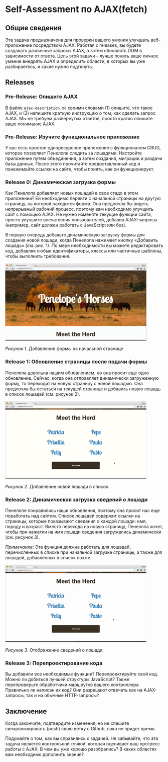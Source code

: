 # Self-Assessment по AJAX(fetch)

## Общие сведения
Эта задача предназначена для проверки вашего умения улучшать веб-приложение посредством AJAX. Работая с releases, вы будете создавать различные запросы AJAX, а затем обновлять DOM в зависимости от ответа. Цель этой задачи – лучше понять ваше личное умение внедрять AJAX и определить области, в которых вы уже разбираетесь, и какие нужно подтянуть.


## Releases
### Pre-Release: Опишите AJAX
В файле `ajax-description.md` своими словами (1) опишите, что такое AJAX, и (2) напишите краткую инструкцию о том, как сделать запрос AJAX. Мы не требуем развернутых ответов, просто кратко опишите ваше понимание AJAX.


### Pre-Release: Изучите функциональное приложение 
У вас есть простое одноресурсное приложение с функционалом CRUD, которое позволяет Пенелопе следить за лошадями. Настройте приложение путем объединения, а затем создания, миграции и раздачи базы данных. После этого прочитайте предоставленный код и понажимайте ссылки на сайте, чтобы понять, как он функционирует.


### Release 0: Динамическая загрузка формы 
Как Пенелопа добавляет новых лошадей в свое стадо в этом приложении? Ей необходимо перейти с начальной страницы на другую страницу, на которой находится форма. Она предпочла бы видеть непрерывный рабочий процесс, поэтому вам необходимо улучшить сайт с помощью AJAX. Не нужно изменять текущие функции сайта, просто улучшите впечатления пользователей, добавив AJAX-запросы (например, сайт должен работать с JavaScript или без).

В первую очередь добавьте динамическую загрузку формы для создания новой лошади, когда Пенелопа нажимает кнопку «Добавить лошадь» (см. рис. 1). По мере необходимости вы можете редактировать код, добавляя любые идентификаторы, классы или частичные шаблоны, чтобы выполнить требования.


![Load Horse Form](readme-assets/horses-add-form.gif)

*Рисунок 1*. Добавление формы на начальной странице


### Release 1: Обновление страницы после подачи формы 
Пенелопа довольна нашим обновлением, но она просит еще одно обновление. Сейчас, когда она отправляет динамически загруженную форму, то переходит на новую страницу с новой лошадью. Она предпочла бы остаться на текущей странице и добавить новую лошадь в список лошадей (см. рисунок 2).


![Add Horse](readme-assets/horses-add-horse.gif)

*Рисунок 2*. Добавление новой лошади в список.


### Release 2: Динамическая загрузка сведений о лошади
Пенелопе понравились наши обновления, поэтому она просит нас еще поработать над сайтом. Список лошадей содержит ссылки на страницы, которые показывают сведения о каждой лошади: имя, породу и возраст. Вместо перехода на новую страницу, Пенелопа хочет, чтобы при нажатии на имя лошади сведения загружались динамически (см. рисунок 3).

*Примечание:* Эта функция должна работать для лошадей, перечисленных в списке при начальной загрузке страницы, а также для лошадей, добавленных в список позже.


![Show Horse Details](readme-assets/horses-show-details.gif)

*Рисунок 3*. Отображение сведений о лошади.


### Release 3: Перепроектирование кода
Вы добавили все необходимые функции? Перепроектируйте свой код. Можно ли добиться лучшей структуры JavaScript? Также перепроверьте обработчики маршрутов вашего контроллера. Правильно ли написан их код? Они разрешают отвечать как на AJAX-запросы, так и на обычные HTTP-запросы?


## Заключение
Когда закончите, подтвердите изменения, но не спешите синхронизировать (push) свою ветку с Github, пока не придет время.

Подумайте о том, как вы справились с задачей. Не забывайте, что эта задача является контрольной точкой, которая оценивает ваш прогресс работы с AJAX. В чем вы уже хорошо разобрались? В каких областях вам необходимо дополнить знания?


